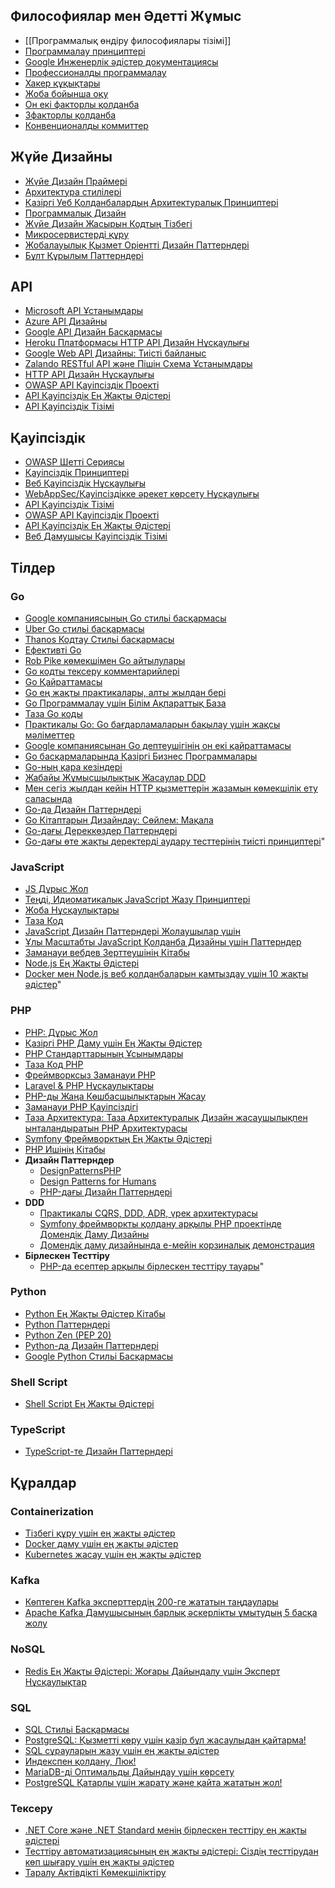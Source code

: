 
## Философиялар мен Әдетті Жұмыс

-  [[Программалық өндіру философиялары тізімі]]
-   [Программалау принциптері]()
-   [Google Инженерлік әдістер документациясы]()
-   [Профессионалды программалау]()
-   [Хакер құқықтары]()
-   [Жоба бойынша оқу]()
-   [Он екі факторлы қолданба]()
-   [3факторлы қолданба]()
-   [Конвенционалды коммиттер]()

## Жүйе Дизайны

-   [Жүйе Дизайн Праймері]()
-   [Архитектура стилілері]()
-   [Қазіргі Уеб Қолданбалардың Архитектуралық Принциптері]()
-   [Программалық Дизайн]()
-   [Жүйе Дизайн Жасырын Кодтың Тізбегі]()
-   [Микросервистерді құру]()
-   [Жобалауылық Қызмет Оріентті Дизайн Паттерндері]()
-   [Бұлт Құрылым Паттерндері]()

## API

-   [Microsoft API Ұстанымдары]()
-   [Azure API Дизайны]()
-   [Google API Дизайн Басқармасы]()
-   [Heroku Платформасы HTTP API Дизайн Нұсқаулығы]()
-   [Google Web API Дизайны: Тиісті байланыс]()
-   [Zalando RESTful API және Пішін Схема Ұстанымдары]()
-   [HTTP API Дизайн Нұсқаулығы]()
-   [OWASP API Қауіпсіздік Проекті]()
-   [API Қауіпсіздік Ең Жақты Әдістері]()
-   [API Қауіпсіздік Тізімі]()

## Қауіпсіздік

-   [OWASP Шетті Сериясы]()
-   [Қауіпсіздік Принциптері]()
-   [Веб Қауіпсіздік Нұсқаулығы]()
-   [WebAppSec/Қауіпсіздікке әрекет көрсету Нұсқаулығы]()
-   [API Қауіпсіздік Тізімі]()
-   [OWASP API Қауіпсіздік Проекті]()
-   [API Қауіпсіздік Ең Жақты Әдістері]()
-   [Веб Дамушысы Қауіпсіздік Тізімі]()

## Тілдер

### Go

-   [Google компаниясының Go стильі басқармасы]()
-   [Uber Go стильі басқармасы]()
-   [Thanos Кодтау Стильі басқармасы]()
-   [Ефективті Go]()
-   [Rob Pike көмекшімен Go айтылулары]()
-   [Go кодты тексеру комментарийлері]()
-   [Go Қайраттамасы]()
-   [Go ең жақты практикалары, алты жылдан бері]()
-   [Go Программалау үшін Білім Ақпараттық База]()
-   [Таза Go коды]()
-   [Практикалы Go: Go бағдарламаларын бақылау үшін жақсы мәліметтер]()
-   [Google компаниясынан Go дептеушігінің он екі қайраттамасы]()
-   [Go басқармаларында Қазіргі Бизнес Программалары]()
-   [Go-ның қара кезіндері]()
-   [Жабайы Жұмысшылықтық Жасаулар DDD]()
-   [Мен сегіз жылдан кейін HTTP қызметтерін жазамын көмекшілік ету саласында]()
-   [Go-да Дизайн Паттерндері]()
-   [Go Кітаптарын Дизайндау: Сөйлем: Мақала]()
-   [Go-дағы Дереккөздер Паттерндері]()
-   [Go-дағы өте жақты деректерді аудару тесттерінің тиісті принциптері]()"

### JavaScript

-   [JS Дұрыс Жол]()
-   [Теңді, Идиоматикалық JavaScript Жазу Принциптері]()
-   [Жоба Нұсқаулықтары]()
-   [Таза Код]()
-   [JavaScript Дизайн Паттерндері Жолаушылар үшін]()
-   [Ұлы Масштабты JavaScript Қолданба Дизайны үшін Паттерндер]()
-   [Заманауи вебдев Зерттеушінің Кітабы]()
-   [Node.js Ең Жақты Әдістері]()
-   [Docker мен Node.js веб қолданбаларын камтыздау үшін 10 жақты әдістер]()"

### PHP

-   [PHP: Дұрыс Жол]()
-   [Қазіргі PHP Даму үшін Ең Жақты Әдістер]()
-   [PHP Стандарттарының Ұсынымдары]()
-   [Таза Код PHP]()
-   [Фреймворксыз Заманауи PHP]()
-   [Laravel & PHP Нұсқаулықтары]()
-   [PHP-ды Жаңа Көшбасшылықтарын Жасау]()
-   [Заманауи PHP Қауіпсіздігі]()
-   [Таза Архитектура: Таза Архитектуралық Дизайн жасаушылықпен ынталандыратын PHP Архитектурасы]()
-   [Symfony Фреймворктың Ең Жақты Әдістері]()
-   [PHP Ишінің Кітабы]()
-   **Дизайн Паттерндер**
    -   [DesignPatternsPHP]()
    -   [Design Patterns for Humans]()
    -   [PHP-дағы Дизайн Паттерндері]()
-   **DDD**
    -   [Практикалы CQRS, DDD, ADR, үрек архитектурасы]()
    -   [Symfony фреймворкты қолдану арқылы PHP проектінде Домендік Даму Дизайны]()
    -   [Домендік даму дизайнында е-мейін корзиналық демонстрация]()
-   **Бірлескен Тесттіру**
    -   [PHP-да есептер арқылы бірлескен тесттіру тауары]()"

### Python

-   [Python Ең Жақты Әдістер Кітабы]()
-   [Python Паттерндері]()
-   [Python Zen (PEP 20)]()
-   [Python-да Дизайн Паттерндері]()
-   [Google Python Стильі Басқармасы]()

### Shell Script

-   [Shell Script Ең Жақты Әдістері]()

### TypeScript

-   [TypeScript-те Дизайн Паттерндері]()

## Құралдар

### Containerization

-   [Тізбегі құру үшін ең жақты әдістер]()
-   [Docker даму үшін ең жақты әдістер]()
-   [Kubernetes жасау үшін ең жақты әдістер]()

### Kafka

-   [Көптеген Kafka эксперттердің 200-ге жататын таңдаулары]()
-   [Apache Kafka Дамушысының барлық әскерлікты ұмытудың 5 басқа жолу]()

### NoSQL

-   [Redis Ең Жақты Әдістері: Жоғары Дайындалу үшін Эксперт Нұсқаулықтар]()

### SQL

-   [SQL Стильі Басқармасы]()
-   [PostgreSQL: Қызметті көру үшін қазір бұл жасаулыдан қайтарма!]()
-   [SQL сұрауларын жазу үшін ең жақты әдістер]()
-   [Индекспен қолдану, Люк!]()
-   [MariaDB-ді Оптимальды Дайындау үшін көрсету]()
-   [PostgreSQL Қатарлы үшін жарату және қайта жататын жол!]() 

### Тексеру

-   [.NET Core және .NET Standard менің бірлескен тесттіру ең жақты әдістері]()
-   [Тесттіру автоматизациясының ең жақты әдістері: Сіздің тесттірудан көп шығару үшін ең жақты әдістер]()
-   [Таралу Актівдікті Көмекшіліктіру]()
